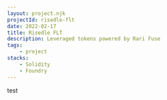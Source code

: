 ```yaml
---
layout: project.njk
projectId: risedle-flt
date: 2022-02-17
title: Risedle FLT
description: Leveraged tokens powered by Rari Fuse
tags:
    - project
stacks:
    - Solidity
    - Foundry
---
```


test

